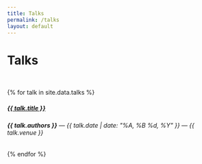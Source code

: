 ```yaml
---
title: Talks
permalink: /talks
layout: default
---
```


# Talks
<br/>

{% for talk in site.data.talks %}
  <div class="card mb-3">
    <div class="card-body">
      <a href="/talks/{{ talk.slides }}" target="_blank" class="text-dark"><h5 class="card-title">{{ talk.title }}</h5></a>
      <h6 class="card-subtitle mb-2 text-muted"><strong> {{ talk.authors }}</strong> &mdash; {{ talk.date |  date: "%A, %B %d, %Y" }} &mdash; <em>{{ talk.venue }}</em></h6>
    </div>
  </div>
{% endfor %}
